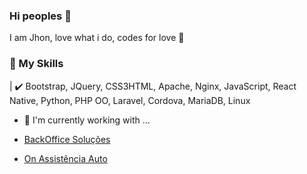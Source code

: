 ### Hi peoples 👋

I am Jhon, love what i do, codes for love 💛

### 📜 My Skills
| ✔️ Bootstrap, JQuery, CSS3HTML, Apache, Nginx, JavaScript, React Native, Python, PHP OO, Laravel, Cordova, MariaDB, Linux

- 🔭 I'm currently working with ...

- [BackOffice Soluções](https://www.backofficesolucoes.io "Clique e acesse agora!")
- [On Assistência Auto](https://www.onassistencia.com.br "Clique e acesse agora!")



